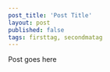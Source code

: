 ```yaml
---
post_title: 'Post Title'
layout: post
published: false
tags: firsttag, secondmatag
---
```

Post goes here
